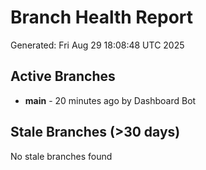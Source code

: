 # Branch Health Report
Generated: Fri Aug 29 18:08:48 UTC 2025

## Active Branches
- **main** - 20 minutes ago by Dashboard Bot

## Stale Branches (>30 days)
No stale branches found
